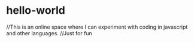 # hello-world
//This is an online space where I can experiment with coding in javascript and other languages.
//Just for fun
